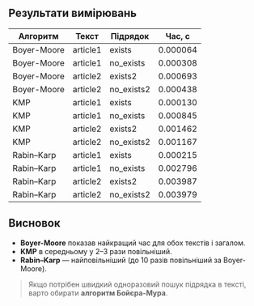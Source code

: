 ## Результати вимірювань

| Алгоритм     | Текст     | Підрядок    | Час, с   |
|--------------|-----------|-------------|----------|
| Boyer-Moore  | article1  | exists      | 0.000064 |
| Boyer-Moore  | article1  | no_exists   | 0.000308 |
| Boyer-Moore  | article2  | exists2     | 0.000693 |
| Boyer-Moore  | article2  | no_exists2  | 0.000438 |
| KMP          | article1  | exists      | 0.000130 |
| KMP          | article1  | no_exists   | 0.000845 |
| KMP          | article2  | exists2     | 0.001462 |
| KMP          | article2  | no_exists2  | 0.001167 |
| Rabin–Karp   | article1  | exists      | 0.000215 |
| Rabin–Karp   | article1  | no_exists   | 0.002796 |
| Rabin–Karp   | article2  | exists2     | 0.003987 |
| Rabin–Karp   | article2  | no_exists2  | 0.003979 |

## Висновок

- **Boyer-Moore** показав найкращий час для обох текстів і загалом.  
- **KMP** в середньому у 2–3 рази повільніший.  
- **Rabin–Karp** — найповільніший (до 10 разів повільніший за Boyer-Moore).

> Якщо потрібен швидкий одноразовий пошук підрядка в тексті, варто обирати **алгоритм Бойєра-Мура**.
